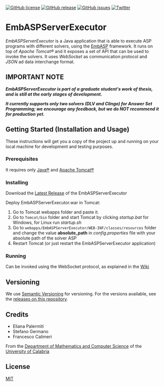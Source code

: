 
[![GitHub license](https://img.shields.io/badge/license-MIT-blue.svg)](https://raw.githubusercontent.com/DeMaCS-UNICAL/EmbASPServerExecutor/master/LICENSE)
[![GitHub release](https://img.shields.io/github/release/DeMaCS-UNICAL/EmbASPServerExecutor.svg)](https://github.com/DeMaCS-UNICAL/EmbASPServerExecutor/releases/latest)
[![GitHub issues](https://img.shields.io/github/issues/DeMaCS-UNICAL/EmbASPServerExecutor.svg)](https://github.com/DeMaCS-UNICAL/EmbASPServerExecutor/issues)
[![Twitter](https://img.shields.io/twitter/url/https/github.com/DeMaCS-UNICAL/EmbASPServerExecutor.svg?style=social)](https://twitter.com/intent/tweet?text=Wow:&url=%5Bobject%20Object%5D)

# EmbASPServerExecutor
_EmbASPServerExecutor_ is a Java application that is able to execute ASP programs with different solvers, using the [EmbASP](https://github.com/DeMaCS-UNICAL/EmbASP) framework.
It runs on top of _Apache Tomcat&reg;_ and it exposes a set of API that can be used to invoke the solvers.
It uses _WebSocket_ as communication protocol and _JSON_ ad data interchange format.


## IMPORTANT NOTE

__*EmbASPServerExecutor is part of a graduate student's work of thesis, and is still at the early stages of development.*__

__*It currently supports only two solvers (DLV and Clingo) for Answer Set Programming; we encourage any feedback, but we do NOT recommend it for production yet.*__


## Getting Started (Installation and Usage)
These instructions will get you a copy of the project up and running on your local machine for development and testing purposes.

### Prerequisites
It requires only [Java&reg;](http://oracle.com/java) and [Apache Tomcat&reg;](http://tomcat.apache.org)

### Installing
Download the [Latest Release](../../releases/latest) of the EmbASPServerExecutor

Deploy EmbASPServerExecutor.war in Tomcat:
 1. Go to Tomcat webapps folder and paste it.
 2. Go to `Tomcat/bin` folder and start Tomcat by clicking *startup.bat* for Windows, for Linux run *startup.sh*
 3. Go to `webapps/EmbASPServerExecutor/WEB-INF/classes/resources` folder and change the value **absolute_path** in *config.properties* file with your absolute path of the solver ASP
 4. Restart Tomcat (or just restart the EmbASPServerExecutor application)

### Running
Can be invoked using the WebSocket protocol, as explained in the [Wiki](https://github.com/DeMaCS-UNICAL/EmbASPServerExecutor/wiki/APIs)

<!-- 
## Contributing

Please read [CONTRIBUTING.md]() for details on our code of conduct, and the process for submitting pull requests to us.
 -->

## Versioning
We use [Semantic Versioning](http://semver.org) for versioning. For the versions available, see the [releases on this repository](https://github.com/DeMaCS-UNICAL/EmbASPServerExecutor/releases). 


## Credits
 - Eliana Palermiti
 - Stefano Germano
 - Francesco Calimeri

From the [Department of Mathematics and Computer Science](https://www.mat.unical.it) of the [University of Calabria](http://unical.it)


## License
  [MIT](LICENSE)
